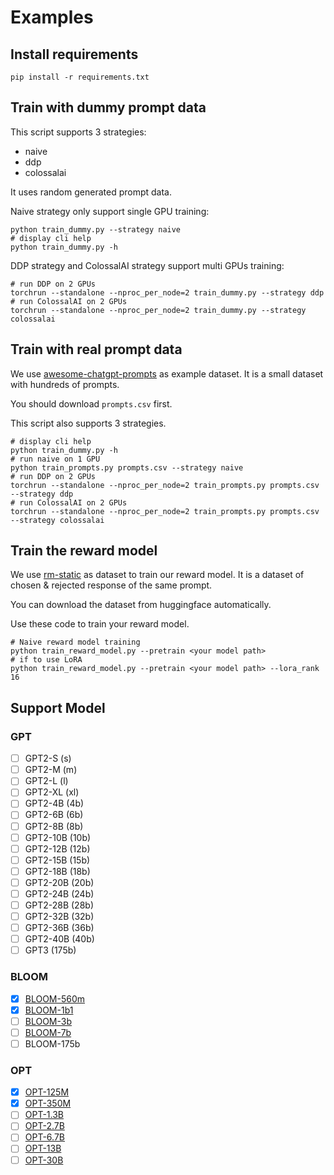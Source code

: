 # Examples

## Install requirements

```shell
pip install -r requirements.txt
```

## Train with dummy prompt data

This script supports 3 strategies:

- naive
- ddp
- colossalai

It uses random generated prompt data.

Naive strategy only support single GPU training:

```shell
python train_dummy.py --strategy naive
# display cli help
python train_dummy.py -h
```

DDP strategy and ColossalAI strategy support multi GPUs training:

```shell
# run DDP on 2 GPUs
torchrun --standalone --nproc_per_node=2 train_dummy.py --strategy ddp
# run ColossalAI on 2 GPUs
torchrun --standalone --nproc_per_node=2 train_dummy.py --strategy colossalai
```

## Train with real prompt data

We use [awesome-chatgpt-prompts](https://huggingface.co/datasets/fka/awesome-chatgpt-prompts) as example dataset. It is a small dataset with hundreds of prompts.

You should download `prompts.csv` first.

This script also supports 3 strategies.

```shell
# display cli help
python train_dummy.py -h
# run naive on 1 GPU
python train_prompts.py prompts.csv --strategy naive
# run DDP on 2 GPUs
torchrun --standalone --nproc_per_node=2 train_prompts.py prompts.csv --strategy ddp
# run ColossalAI on 2 GPUs
torchrun --standalone --nproc_per_node=2 train_prompts.py prompts.csv --strategy colossalai
```

## Train the reward model
We use [rm-static](https://huggingface.co/datasets/Dahoas/rm-static) as dataset to train our reward model. It is a dataset of chosen & rejected response of the same prompt.

You can download the dataset from huggingface automatically.

Use these code to train your reward model.

```shell
# Naive reward model training
python train_reward_model.py --pretrain <your model path>
# if to use LoRA
python train_reward_model.py --pretrain <your model path> --lora_rank 16
```

## Support Model

### GPT
- [ ]  GPT2-S (s)
- [ ]  GPT2-M (m)
- [ ]  GPT2-L (l)
- [ ]  GPT2-XL (xl)
- [ ]  GPT2-4B (4b)
- [ ]  GPT2-6B (6b)
- [ ]  GPT2-8B (8b)
- [ ]  GPT2-10B (10b)
- [ ]  GPT2-12B (12b)
- [ ]  GPT2-15B (15b)
- [ ]  GPT2-18B (18b)
- [ ]  GPT2-20B (20b)
- [ ]  GPT2-24B (24b)
- [ ]  GPT2-28B (28b)
- [ ]  GPT2-32B (32b)
- [ ]  GPT2-36B (36b)
- [ ]  GPT2-40B (40b)
- [ ]  GPT3 (175b)

### BLOOM
- [x] [BLOOM-560m](https://huggingface.co/bigscience/bloom-560m)
- [x] [BLOOM-1b1](https://huggingface.co/bigscience/bloom-1b1)
- [ ] [BLOOM-3b](https://huggingface.co/bigscience/bloom-3b)
- [ ] [BLOOM-7b](https://huggingface.co/bigscience/bloomz-7b1)
- [ ] BLOOM-175b

### OPT
- [x] [OPT-125M](https://huggingface.co/facebook/opt-125m)
- [x] [OPT-350M](https://huggingface.co/facebook/opt-350m)
- [ ] [OPT-1.3B](https://huggingface.co/facebook/opt-1.3b)
- [ ] [OPT-2.7B](https://huggingface.co/facebook/opt-2.7b)
- [ ] [OPT-6.7B](https://huggingface.co/facebook/opt-6.7b)
- [ ] [OPT-13B](https://huggingface.co/facebook/opt-13b)
- [ ] [OPT-30B](https://huggingface.co/facebook/opt-30b)
